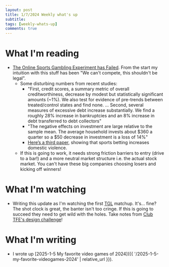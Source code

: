 ```yaml
---
layout: post
title: 1/7/2024 Weekly what's up
subtitle: 
tags: [weekly-whats-up]
comments: true
---
```


# What I'm reading
- [The Online Sports Gambling Experiment has Failed](https://www.lesswrong.com/posts/tHiB8jLocbPLagYDZ/the-online-sports-gambling-experiment-has-failed). From the start my intuition with this stuff has been "We can't compete, this shouldn't be legal".
	- Some disturbing numbers from recent studies:
		- "First, credit scores, a summary metric of overall creditworthiness, decrease by modest but statistically significant amounts (~1%). We also test for evidence of pre-trends between treated/control states and find none. … Second, several measures of excessive debt increase substantially. We find a roughly 28% increase in bankruptcies and an 8% increase in debt transferred to debt collectors"
		- "The negative effects on investment are large relative to the sample mean. The average household invests about $360 a quarter so a $50 decrease in investment is a loss of 14%"
		- [Here’s a third paper](https://papers.ssrn.com/sol3/papers.cfm?abstract_id=4938642), showing that sports betting increases domestic violence.
	- If this is going to work, it needs strong friction barriers to entry (drive to a bar!) and a more neutral market structure i.e. the actual stock market. You can't have these big companies choosing losers and kicking off winners!

# What I'm watching
- Writing this update as I'm watching the first [TGL](https://tglgolf.com/) matchup. It's... fine? The shot clock is great, the banter isn't too cringe. If this is going to succeed they need to get wild with the holes. Take notes from [Club TFE's design challenge](https://www.youtube.com/watch?v=DlbxEFDs2-8)!

# What I'm writing
- I wrote up [2025-1-5 My favorite video games of 2024]({{ '/2025-1-5-my-favorite-videogames-2024' | relative_url }}).
